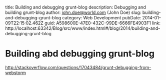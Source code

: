 title: Building and debugging grunt-blog
description: Debugging and building grunt-blog
author: john.doe@world.com (John Doe)
slug: building-and-debugging-grunt-blog
category: Web Development
pubDate: 2014-01-09T22:15:02.462Z
guid: A598600E-47E0-432C-99DE-6666FE4903F1
link: http://localhost:63342/Blog/src/www/index.html#/blog/2014/building-and-debugging-grunt-blog

# Building abd debugging grunt-blog

http://stackoverflow.com/questions/17043484/grunt-debugging-from-webstorm